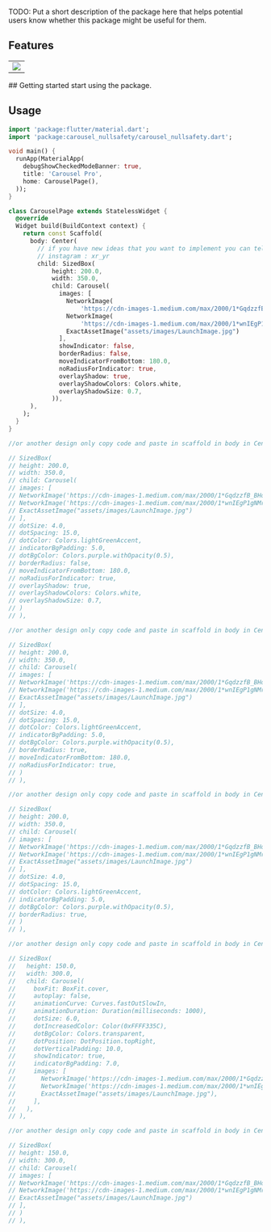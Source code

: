 <!-- 
This README describes the package. If you publish this package to pub.dev,
this README's contents appear on the landing page for your package.

For information about how to write a good package README, see the guide for
[writing package pages](https://dart.dev/guides/libraries/writing-package-pages). 

For general information about developing packages, see the Dart guide for
[creating packages](https://dart.dev/guides/libraries/create-library-packages)
and the Flutter guide for
[developing packages and plugins](https://flutter.dev/developing-packages). 
-->

TODO: Put a short description of the package here that helps potential users
know whether this package might be useful for them.

## Features

<table>
<tr>
<td>
<img src="https://raw.githubusercontent.com/jlouage/flutter-carousel-pro/master/screenshots/screenshot01.png" alt=" ">
</td>
</tr>
</table>
## Getting started
start using the package.

## Usage


```dart
import 'package:flutter/material.dart';
import 'package:carousel_nullsafety/carousel_nullsafety.dart';

void main() {
  runApp(MaterialApp(
    debugShowCheckedModeBanner: true,
    title: 'Carousel Pro',
    home: CarouselPage(),
  ));
}

class CarouselPage extends StatelessWidget {
  @override
  Widget build(BuildContext context) {
    return const Scaffold(
      body: Center(
        // if you have new ideas that you want to implement you can tell me....
        // instagram : xr_yr
        child: SizedBox(
            height: 200.0,
            width: 350.0,
            child: Carousel(
              images: [
                NetworkImage(
                    'https://cdn-images-1.medium.com/max/2000/1*GqdzzfB_BHorv7V2NV7Jgg.jpeg'),
                NetworkImage(
                    'https://cdn-images-1.medium.com/max/2000/1*wnIEgP1gNMrK5gZU7QS0-A.jpeg'),
                ExactAssetImage("assets/images/LaunchImage.jpg")
              ],
              showIndicator: false,
              borderRadius: false,
              moveIndicatorFromBottom: 180.0,
              noRadiusForIndicator: true,
              overlayShadow: true,
              overlayShadowColors: Colors.white,
              overlayShadowSize: 0.7,
            )),
      ),
    );
  }
}

//or another design only copy code and paste in scaffold in body in Center

// SizedBox(
// height: 200.0,
// width: 350.0,
// child: Carousel(
// images: [
// NetworkImage('https://cdn-images-1.medium.com/max/2000/1*GqdzzfB_BHorv7V2NV7Jgg.jpeg'),
// NetworkImage('https://cdn-images-1.medium.com/max/2000/1*wnIEgP1gNMrK5gZU7QS0-A.jpeg'),
// ExactAssetImage("assets/images/LaunchImage.jpg")
// ],
// dotSize: 4.0,
// dotSpacing: 15.0,
// dotColor: Colors.lightGreenAccent,
// indicatorBgPadding: 5.0,
// dotBgColor: Colors.purple.withOpacity(0.5),
// borderRadius: false,
// moveIndicatorFromBottom: 180.0,
// noRadiusForIndicator: true,
// overlayShadow: true,
// overlayShadowColors: Colors.white,
// overlayShadowSize: 0.7,
// )
// ),

//or another design only copy code and paste in scaffold in body in Center

// SizedBox(
// height: 200.0,
// width: 350.0,
// child: Carousel(
// images: [
// NetworkImage('https://cdn-images-1.medium.com/max/2000/1*GqdzzfB_BHorv7V2NV7Jgg.jpeg'),
// NetworkImage('https://cdn-images-1.medium.com/max/2000/1*wnIEgP1gNMrK5gZU7QS0-A.jpeg'),
// ExactAssetImage("assets/images/LaunchImage.jpg")
// ],
// dotSize: 4.0,
// dotSpacing: 15.0,
// dotColor: Colors.lightGreenAccent,
// indicatorBgPadding: 5.0,
// dotBgColor: Colors.purple.withOpacity(0.5),
// borderRadius: true,
// moveIndicatorFromBottom: 180.0,
// noRadiusForIndicator: true,
// )
// ),

//or another design only copy code and paste in scaffold in body in Center

// SizedBox(
// height: 200.0,
// width: 350.0,
// child: Carousel(
// images: [
// NetworkImage('https://cdn-images-1.medium.com/max/2000/1*GqdzzfB_BHorv7V2NV7Jgg.jpeg'),
// NetworkImage('https://cdn-images-1.medium.com/max/2000/1*wnIEgP1gNMrK5gZU7QS0-A.jpeg'),
// ExactAssetImage("assets/images/LaunchImage.jpg")
// ],
// dotSize: 4.0,
// dotSpacing: 15.0,
// dotColor: Colors.lightGreenAccent,
// indicatorBgPadding: 5.0,
// dotBgColor: Colors.purple.withOpacity(0.5),
// borderRadius: true,
// )
// ),

//or another design only copy code and paste in scaffold in body in Center

// SizedBox(
//   height: 150.0,
//   width: 300.0,
//   child: Carousel(
//     boxFit: BoxFit.cover,
//     autoplay: false,
//     animationCurve: Curves.fastOutSlowIn,
//     animationDuration: Duration(milliseconds: 1000),
//     dotSize: 6.0,
//     dotIncreasedColor: Color(0xFFFF335C),
//     dotBgColor: Colors.transparent,
//     dotPosition: DotPosition.topRight,
//     dotVerticalPadding: 10.0,
//     showIndicator: true,
//     indicatorBgPadding: 7.0,
//     images: [
//       NetworkImage('https://cdn-images-1.medium.com/max/2000/1*GqdzzfB_BHorv7V2NV7Jgg.jpeg'),
//       NetworkImage('https://cdn-images-1.medium.com/max/2000/1*wnIEgP1gNMrK5gZU7QS0-A.jpeg'),
//       ExactAssetImage("assets/images/LaunchImage.jpg"),
//     ],
//   ),
// ),

//or another design only copy code and paste in scaffold in body in Center

// SizedBox(
// height: 150.0,
// width: 300.0,
// child: Carousel(
// images: [
// NetworkImage('https://cdn-images-1.medium.com/max/2000/1*GqdzzfB_BHorv7V2NV7Jgg.jpeg'),
// NetworkImage('https://cdn-images-1.medium.com/max/2000/1*wnIEgP1gNMrK5gZU7QS0-A.jpeg'),
// ExactAssetImage("assets/images/LaunchImage.jpg")
// ],
// )
// ),




```

